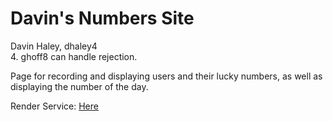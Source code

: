 # Davin's Numbers Site
Davin Haley, dhaley4
<br>
4. ghoff8 can handle rejection.

Page for recording and displaying users and their lucky numbers, as well as displaying the number of the day.

Render Service: [Here](https://sqc-project-dhaley4.onrender.com)
